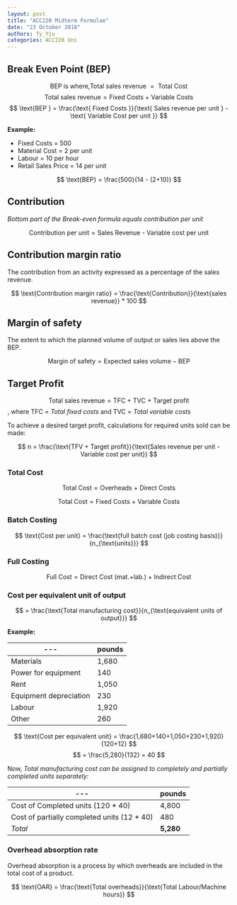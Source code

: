 ```yaml
---
layout: post
title: "ACC220 Midterm Formulae"
date: "23 October 2018"
authors: Ty_Yiu
categories: ACC220 Uni
---
```



## Break Even Point (BEP)

$$ \text{BEP is where,} \text{Total sales revenue }= \text{ Total Cost} $$
$$ \text{Total sales revenue} = \text{Fixed Costs + Variable Costs}$$
$$ \text{BEP } = \frac{\text{ Fixed Costs }}{\text{ Sales revenue per unit } - \text{ Variable Cost per unit }} $$

**Example:**  

- Fixed Costs = 500
- Material Cost = 2 per unit
- Labour = 10 per hour
- Retail Sales Price = 14 per unit

$$ \text{BEP} = \frac{500}{14 - (2+10)} $$

## Contribution

*Bottom part of the Break-even formula equals contribution per unit*

$$ \text{Contribution per unit} = \text{Sales Revenue - Variable cost per unit} $$

## Contribution margin ratio

The contribution from an activity expressed as a percentage of the sales revenue.

$$ \text{Contribution margin ratio} = \frac{\text{Contribution}}{\text{sales revenue}} * 100 $$

## Margin of safety

The extent to which the planned volume of output or sales lies above the BEP.

$$ \text{Margin of safety} = \text{Expected sales volume} - \text{BEP} $$

## Target Profit

$$ \text{Total sales revenue} = \text{TFC + TVC + Target profit} $$
, where TFC = *Total fixed costs* and TVC = *Total variable costs*

To achieve a desired target profit, calculations for required units sold can be made:

$$ n = \frac{\text{TFV + Target profit}}{\text{Sales revenue per unit - Variable cost per unit}} $$

### Total Cost

$$ \text{Total Cost} = \text{Overheads + Direct Costs} $$

$$ \text{Total Cost} = \text{Fixed Costs + Variable Costs} $$

### Batch Costing

$$ \text{Cost per unit} = \frac{\text{full batch cost (job costing
basis)}}{n_{\text{units}}} $$

### Full Costing

$$ \text{Full Cost} = \text{Direct Cost (mat.+lab.) + Indirect Cost} $$

### Cost per equivalent unit of output

$$ = \frac{\text{Total manufacturing cost}}{n_{\text{equivalent units of output}}} $$

**Example:**

--- | pounds
--- | ---
Materials | 1,680
Power for equipment | 140
Rent | 1,050
Equipment depreciation | 230
Labour | 1,920
Other | 260

$$ \text{Cost per equivalent unit} = \frac{1,680+140+1,050+230+1,920}{120+12} $$
$$ = \frac{5,280}{132} = 40 $$

Now, *Total manufacturing cost can be assigned to completely and partially completed units separately:*

--- | pounds
--- | ---
Cost of Completed units (120 * 40) | 4,800
Cost of partially completed units (12 * 40) | 480
*Total* | **5,280**


### Overhead absorption rate

Overhead absorption is a process by which overheads are included in the total cost of a product.

$$ \text{OAR} = \frac{\text{Total overheads}}{\text{Total Labour/Machine hours}} $$

